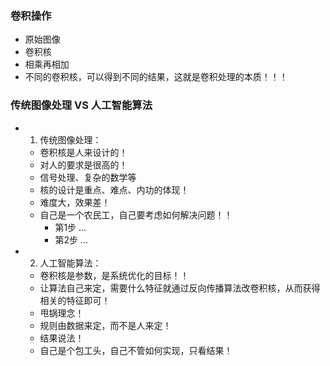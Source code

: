 ### 卷积操作
- 原始图像
- 卷积核
- 相乘再相加
- 不同的卷积核，可以得到不同的结果，这就是卷积处理的本质！！！

### 传统图像处理 VS 人工智能算法

- 1. 传统图像处理：
  - 卷积核是人来设计的！
  - 对人的要求是很高的！
  - 信号处理、复杂的数学等
  - 核的设计是重点、难点、内功的体现！
  - 难度大，效果差！
  - 自己是一个农民工，自己要考虑如何解决问题！！
    - 第1步 ...
    - 第2步 ...
  
- 2. 人工智能算法：
  - 卷积核是参数，是系统优化的目标！！
  - 让算法自己来定，需要什么特征就通过反向传播算法改卷积核，从而获得相关的特征即可！
  - 甩锅理念！
  - 规则由数据来定，而不是人来定！
  - 结果说法！
  - 自己是个包工头，自己不管如何实现，只看结果！